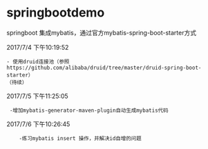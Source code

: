 # springbootdemo

springboot 集成mybatis，通过官方mybatis-spring-boot-starter方式

2017/7/4 下午10:19:52 
    
    - 使用druid连接池（参照https://github.com/alibaba/druid/tree/master/druid-spring-boot-starter）
    （待续）
2017/7/5 下午11:25:05
     
     -增加mybatis-generator-maven-plugin自动生成mybatis代码
2017/7/6 下午10:26:45

        -练习mybatis insert 操作，并解决id自增的问题